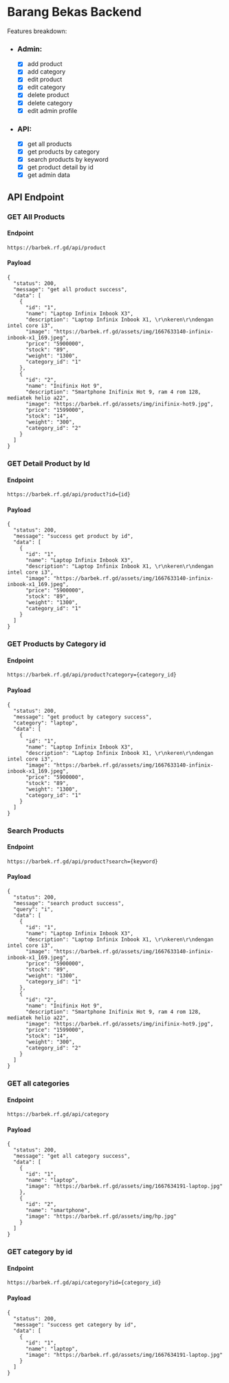 # Barang Bekas Backend

Features breakdown:

-   ### Admin:
    -   [x] add product
    -   [x] add category
    -   [x] edit product
    -   [x] edit category
    -   [x] delete product
    -   [x] delete category
    -   [x] edit admin profile
-   ### API:
    -   [x] get all products
    -   [x] get products by category
    -   [x] search products by keyword
    -   [x] get product detail by id
    -   [x] get admin data

## API Endpoint

### GET All Products

#### Endpoint

```
https://barbek.rf.gd/api/product
```

#### Payload

```
{
  "status": 200,
  "message": "get all product success",
  "data": [
    {
      "id": "1",
      "name": "Laptop Infinix Inbook X3",
      "description": "Laptop Infinix Inbook X1, \r\nkeren\r\ndengan intel core i3",
      "image": "https://barbek.rf.gd/assets/img/1667633140-infinix-inbook-x1_169.jpeg",
      "price": "5900000",
      "stock": "89",
      "weight": "1300",
      "category_id": "1"
    },
    {
      "id": "2",
      "name": "Inifinix Hot 9",
      "description": "Smartphone Inifinix Hot 9, ram 4 rom 128, mediatek helio a22",
      "image": "https://barbek.rf.gd/assets/img/inifinix-hot9.jpg",
      "price": "1599000",
      "stock": "14",
      "weight": "300",
      "category_id": "2"
    }
  ]
}
```

### GET Detail Product by Id

#### Endpoint

```
https://barbek.rf.gd/api/product?id={id}
```

#### Payload

```
{
  "status": 200,
  "message": "success get product by id",
  "data": [
    {
      "id": "1",
      "name": "Laptop Infinix Inbook X3",
      "description": "Laptop Infinix Inbook X1, \r\nkeren\r\ndengan intel core i3",
      "image": "https://barbek.rf.gd/assets/img/1667633140-infinix-inbook-x1_169.jpeg",
      "price": "5900000",
      "stock": "89",
      "weight": "1300",
      "category_id": "1"
    }
  ]
}
```

### GET Products by Category id

#### Endpoint

```
https://barbek.rf.gd/api/product?category={category_id}
```

#### Payload

```
{
  "status": 200,
  "message": "get product by category success",
  "category": "laptop",
  "data": [
    {
      "id": "1",
      "name": "Laptop Infinix Inbook X3",
      "description": "Laptop Infinix Inbook X1, \r\nkeren\r\ndengan intel core i3",
      "image": "https://barbek.rf.gd/assets/img/1667633140-infinix-inbook-x1_169.jpeg",
      "price": "5900000",
      "stock": "89",
      "weight": "1300",
      "category_id": "1"
    }
  ]
}
```

### Search Products

#### Endpoint

```
https://barbek.rf.gd/api/product?search={keyword}
```

#### Payload

```
{
  "status": 200,
  "message": "search product success",
  "query": "i",
  "data": [
    {
      "id": "1",
      "name": "Laptop Infinix Inbook X3",
      "description": "Laptop Infinix Inbook X1, \r\nkeren\r\ndengan intel core i3",
      "image": "https://barbek.rf.gd/assets/img/1667633140-infinix-inbook-x1_169.jpeg",
      "price": "5900000",
      "stock": "89",
      "weight": "1300",
      "category_id": "1"
    },
    {
      "id": "2",
      "name": "Inifinix Hot 9",
      "description": "Smartphone Inifinix Hot 9, ram 4 rom 128, mediatek helio a22",
      "image": "https://barbek.rf.gd/assets/img/inifinix-hot9.jpg",
      "price": "1599000",
      "stock": "14",
      "weight": "300",
      "category_id": "2"
    }
  ]
}
```

### GET all categories

#### Endpoint

```
https://barbek.rf.gd/api/category
```

#### Payload

```
{
  "status": 200,
  "message": "get all category success",
  "data": [
    {
      "id": "1",
      "name": "laptop",
      "image": "https://barbek.rf.gd/assets/img/1667634191-laptop.jpg"
    },
    {
      "id": "2",
      "name": "smartphone",
      "image": "https://barbek.rf.gd/assets/img/hp.jpg"
    }
  ]
}
```

### GET category by id

#### Endpoint

```
https://barbek.rf.gd/api/category?id={category_id}
```

#### Payload

```
{
  "status": 200,
  "message": "success get category by id",
  "data": [
    {
      "id": "1",
      "name": "laptop",
      "image": "https://barbek.rf.gd/assets/img/1667634191-laptop.jpg"
    }
  ]
}
```
